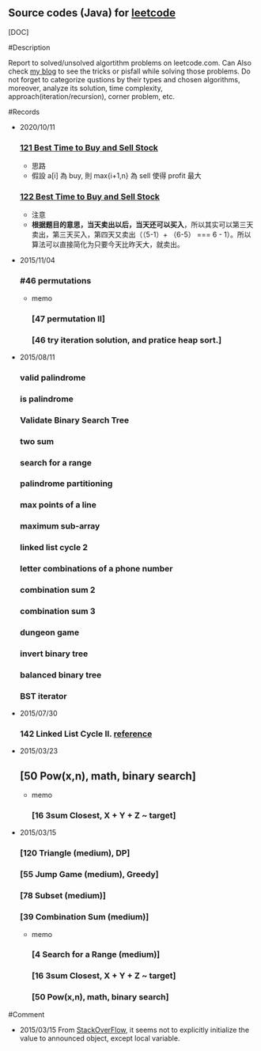 Source codes (Java) for [leetcode](https://leetcode.com/)
---

[DOC]

#Description

Report to solved/unsolved algortithm problems on leetcode.com. Can Also check [my blog](http://danjog.blogspot.jp/) to see the tricks or pisfall while solving those problems.
Do not forget to categorize qustions by their types and chosen algorithms, moreover, analyze its solution, time complexity, approach(iteration/recursion), corner problem, etc.


#Records

- 2020/10/11
  ### [121 Best Time to Buy and Sell Stock](https://leetcode-cn.com/problems/best-time-to-buy-and-sell-stock/)
    - 思路
     - 假設 a[i] 為 buy, 則 max{i+1,n} 為 sell 使得 profit 最大
     
  ### [122 Best Time to Buy and Sell Stock](https://leetcode-cn.com/problems/best-time-to-buy-and-sell-stock-ii/)
    - 注意
     - **根据题目的意思，当天卖出以后，当天还可以买入**，所以其实可以第三天卖出，第三天买入，第四天又卖出（（5-1）+ （6-5） === 6 - 1）。所以算法可以直接简化为只要今天比昨天大，就卖出。


- 2015/11/04
  ### #46 permutations
  - memo
    ### [47 permutation II]
    ### [46 try iteration solution, and pratice heap sort.]

- 2015/08/11
  ### valid palindrome
  ### is palindrome
  ### Validate Binary Search Tree
  ### two sum
  ### search for a range
  ### palindrome partitioning
  ### max points of a line
  ### maximum sub-array
  ### linked list cycle 2
  ### letter combinations of a phone number
  ### combination sum 2
  ### combination sum 3
  ### dungeon game
  ### invert binary tree
  ### balanced binary tree
  ### BST iterator

- 2015/07/30
  ### 142 Linked List Cycle II. [reference](http://blog.csdn.net/kenden23/article/details/13871699)

- 2015/03/23  
  ## [50 Pow(x,n), math, binary search]
  - memo
    ### [16  3sum Closest,  X + Y + Z ~ target]

- 2015/03/15
  ### [120 Triangle (medium), DP]
  ### [55 Jump Game (medium), Greedy]
  ### [78 Subset (medium)]
  ### [39 Combination Sum (medium)]
  - memo
    ### [4 Search for a Range (medium)]
    ### [16  3sum Closest,  X + Y + Z ~ target]
    ### [50   Pow(x,n), math, binary search]


#Comment

- 2015/03/15  From [StackOverFlow](http://stackoverflow.com/questions/3426843/what-is-the-default-initialization-of-an-array-in-java), it seems not to explicitly initialize the value to announced object, except local variable.